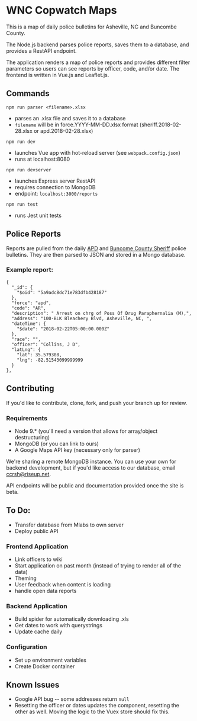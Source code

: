 # WNC Copwatch Maps
This is a map of daily police bulletins for Asheville, NC and Buncombe County.

The Node.js backend parses police reports, saves them to a database, and provides a RestAPI endpoint.

The application renders a map of police reports and provides different filter parameters so users can see reports by officer, code, and/or date. The frontend is written in Vue.js and Leaflet.js.


## Commands
`npm run parser <filename>.xlsx`
* parses an .xlsx file and saves it to a database
* `filename` will be in force.YYYY-MM-DD.xlsx format (sheriff.2018-02-28.xlsx or apd.2018-02-28.xlsx)

`npm run dev`
* launches Vue app with hot-reload server (see `webpack.config.json`)
* runs at localhost:8080

`npm run devserver`
* launches Express server RestAPI
* requires connection to MongoDB
* endpoint: `localhost:3000/reports`

`npm run test`
* runs Jest unit tests

## Police Reports
Reports are pulled from the daily [APD](https://apdp2c.buncombecounty.org/dailybulletin.aspx) and [Buncome County Sheriff](https://bcsdp2c.buncombecounty.org/dailybulletin.aspx) police bulletins. They are then parsed to JSON and stored in a Mongo database.

### Example report:

    {
      "_id": {
        "$oid": "5a9adc8dc71e783dfb428187"
      },
      "force": "apd",
      "code": "AR",
      "description": " Arrest on chrg of Poss Of Drug Paraphernalia (M),",
      "address": "100-BLK Bleachery Blvd, Asheville, NC, ",
      "dateTime": {
        "$date": "2018-02-22T05:00:00.000Z"
      },
      "race": "",
      "officer": "Collins, J D",
      "latLng": {
        "lat": 35.579308,
        "lng": -82.51543099999999
      }
    },

## Contributing
If you'd like to contribute, clone, fork, and push your branch up for review.

### Requirements
* Node 9.* (you'll need a version that allows for array/object destructuring)
* MongoDB (or you can link to ours)
* A Google Maps API key (necessary only for parser)

We're sharing a remote MongoDB instance. You can use your own for backend development, but if you'd like access to our database, email [ccrsh@riseup.net](mailto:ccrsh@riseup.net).

API endpoints will be public and documentation provided once the site is beta.

## To Do:
* Transfer database from Mlabs to own server
* Deploy public API

### Frontend Application
* Link officers to wiki
* Start application on past month (instead of trying to render all of the data)
* Theming
* User feedback when content is loading
* handle open data reports

### Backend Application
* Build spider for automatically downloading .xls
* Get dates to work with querystrings
* Update cache daily

### Configuration
* Set up environment variables
* Create Docker container


## Known Issues
* Google API bug -- some addresses return `null`
* Resetting the officer or dates updates the component, resetting the other as well. Moving the logic to the Vuex store should fix this.
